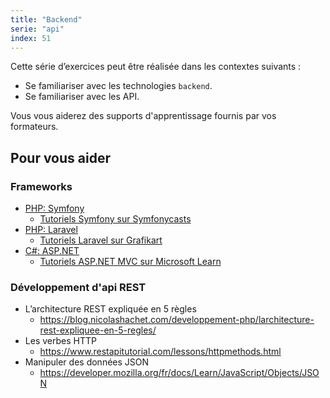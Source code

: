 ```yaml
---
title: "Backend"
serie: "api"
index: 51
---
```


Cette série d’exercices peut être réalisée dans les contextes suivants :

- Se familiariser avec les technologies `backend`.
- Se familiariser avec les API.

Vous vous aiderez des supports d'apprentissage fournis par vos formateurs.

## Pour vous aider

### Frameworks

- [PHP: Symfony](https://symfony.com/)
    - [Tutoriels Symfony sur Symfonycasts](https://symfonycasts.com/)
- [PHP: Laravel](https://laravel.com/)
    - [Tutoriels Laravel sur Grafikart](https://grafikart.fr/tutoriels/laravel)
- [C#: ASP.NET](https://learn.microsoft.com/fr-fr/aspnet/mvc/overview/getting-started/introduction/getting-started)
    - [Tutoriels ASP.NET MVC sur Microsoft Learn](https://learn.microsoft.com/fr-fr/aspnet/core/tutorials/first-mvc-app/start-mvc?view=aspnetcore-8.0&tabs=visual-studio)


### Développement d'api REST 

- L’architecture REST expliquée en 5 règles
    - https://blog.nicolashachet.com/developpement-php/larchitecture-rest-expliquee-en-5-regles/
- Les verbes HTTP
    - https://www.restapitutorial.com/lessons/httpmethods.html 
- Manipuler des données JSON
    - https://developer.mozilla.org/fr/docs/Learn/JavaScript/Objects/JSON
